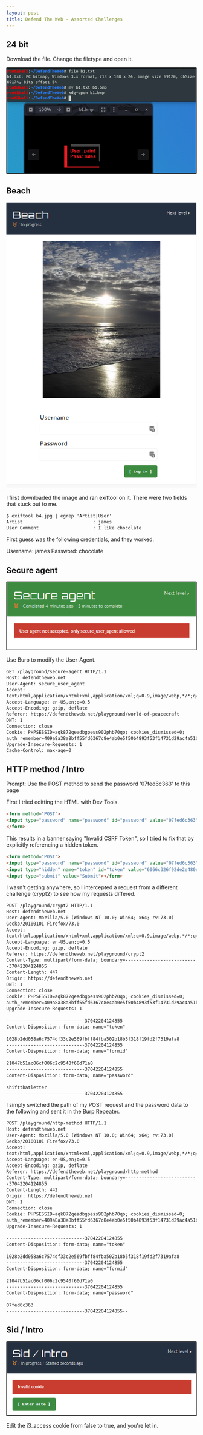 ```yaml
---
layout: post
title: Defend The Web - Assorted Challenges
---
```


## 24 bit

Download the file. Change the filetype and open it.

![soln](/images/defend/24bit/soln.png)


## Beach

![prompt](/images/defend/beach.png)

I first downloaded the image and ran exiftool on it. There were two fields that stuck out to me.

```shell
$ exiftool b4.jpg | egrep 'Artist|User'
Artist                          : james
User Comment                    : I like chocolate
```

First guess was the following credentials, and they worked.

Username: james
Password: chocolate

## Secure agent

![prompt](/images/defend/secure.png)

Use Burp to modify the User-Agent.

```
GET /playground/secure-agent HTTP/1.1
Host: defendtheweb.net
User-Agent: secure_user_agent
Accept: text/html,application/xhtml+xml,application/xml;q=0.9,image/webp,*/*;q=0.8
Accept-Language: en-US,en;q=0.5
Accept-Encoding: gzip, deflate
Referer: https://defendtheweb.net/playground/world-of-peacecraft
DNT: 1
Connection: close
Cookie: PHPSESSID=aqk872qeadbgpess902phb70qo; cookies_dismissed=0; auth_remember=409a8a38a8bff55fd6367c8e4ab0e5f50b4893f53f14731d29ac4a51b30016e1
Upgrade-Insecure-Requests: 1
Cache-Control: max-age=0
```


##  HTTP method / Intro

Prompt: Use the POST method to send the password '07fed6c363' to this page

First I tried editting the HTML with Dev Tools.

```html
<form method="POST">
<input type="password" name="password" id="password" value="07fed6c363">
</form>
```

This results in a banner saying "Invalid CSRF Token", so I tried to fix that by explicitly referencing a hidden token.
```html
<form method="POST">
<input type="password" name="password" id="password" value="07fed6c363">
<input type="hidden" name="token" id="token" value="6066c326f92de2e480e517ec86dc6cc7b919caed505247a100835919e78c9dde" maxlength="" placeholder="" class="u-full-width">
<input type="submit" value="Submit"></form>
```

I wasn't getting anywhere, so I intercepted a request from a different challenge (crypt2) to see how my requests differed.

```
POST /playground/crypt2 HTTP/1.1
Host: defendtheweb.net
User-Agent: Mozilla/5.0 (Windows NT 10.0; Win64; x64; rv:73.0) Gecko/20100101 Firefox/73.0
Accept: text/html,application/xhtml+xml,application/xml;q=0.9,image/webp,*/*;q=0.8
Accept-Language: en-US,en;q=0.5
Accept-Encoding: gzip, deflate
Referer: https://defendtheweb.net/playground/crypt2
Content-Type: multipart/form-data; boundary=---------------------------37042204124855
Content-Length: 447
Origin: https://defendtheweb.net
DNT: 1
Connection: close
Cookie: PHPSESSID=aqk872qeadbgpess902phb70qo; cookies_dismissed=0; auth_remember=409a8a38a8bff55fd6367c8e4ab0e5f50b4893f53f14731d29ac4a51b30016e1
Upgrade-Insecure-Requests: 1

-----------------------------37042204124855
Content-Disposition: form-data; name="token"

1028b2dd058a6c7574df33c2e569fbff84fba502b18b5f318f19fd2f7319afa8
-----------------------------37042204124855
Content-Disposition: form-data; name="formid"

21047b51ac06cf006c2c9540f60d71a0
-----------------------------37042204124855
Content-Disposition: form-data; name="password"

shiftthatletter
-----------------------------37042204124855--
```
I simply switched the path of my POST request and the password data to the following and sent it in the Burp Repeater.

```
POST /playground/http-method HTTP/1.1
Host: defendtheweb.net
User-Agent: Mozilla/5.0 (Windows NT 10.0; Win64; x64; rv:73.0) Gecko/20100101 Firefox/73.0
Accept: text/html,application/xhtml+xml,application/xml;q=0.9,image/webp,*/*;q=0.8
Accept-Language: en-US,en;q=0.5
Accept-Encoding: gzip, deflate
Referer: https://defendtheweb.net/playground/http-method
Content-Type: multipart/form-data; boundary=---------------------------37042204124855
Content-Length: 442
Origin: https://defendtheweb.net
DNT: 1
Connection: close
Cookie: PHPSESSID=aqk872qeadbgpess902phb70qo; cookies_dismissed=0; auth_remember=409a8a38a8bff55fd6367c8e4ab0e5f50b4893f53f14731d29ac4a51b30016e1
Upgrade-Insecure-Requests: 1

-----------------------------37042204124855
Content-Disposition: form-data; name="token"

1028b2dd058a6c7574df33c2e569fbff84fba502b18b5f318f19fd2f7319afa8
-----------------------------37042204124855
Content-Disposition: form-data; name="formid"

21047b51ac06cf006c2c9540f60d71a0
-----------------------------37042204124855
Content-Disposition: form-data; name="password"

07fed6c363
-----------------------------37042204124855--
```

## Sid / Intro

![prompt](/images/defend/sid.png)

Edit the i3_access cookie from false to true, and you're let in.
